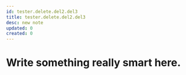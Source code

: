```yaml
---
id: tester.delete.del2.del3
title: tester.delete.del2.del3
desc: new note
updated: 0
created: 0
---
```

# Write something really smart here.
